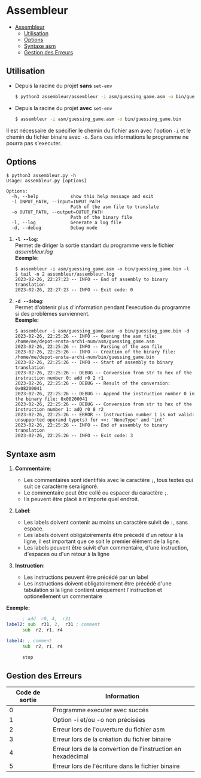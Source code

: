 # Assembleur

- [Assembleur](#assembleur)
  - [Utilisation](#utilisation)
  - [Options](#options)
  - [Syntaxe asm](#syntaxe-asm)
  - [Gestion des Erreurs](#gestion-des-erreurs)

## Utilisation 

- Depuis la racine du projet __sans__ `set-env`
   ```bash
   $ python3 assembleur/assembleur -i asm/guessing_game.asm -o bin/guessing_game.bin
   ```

- Depuis la racine du projet __avec__ `set-env`
   ```bash
   $ assembleur -i asm/guessing_game.asm -o bin/guessing_game.bin
   ```


Il est nécessaire de spécifier le chemin du fichier asm avec l'option `-i` et le chemin du fichier binaire avec `-o`. Sans ces informations le programme ne pourra pas s'executer.


## Options 

```
$ python3 assembleur.py -h
Usage: assembleur.py [options]

Options:
  -h, --help            show this help message and exit
  -i INPUT_PATH, --input=INPUT_PATH
                        Path of the asm file to translate
  -o OUTUT_PATH, --output=OUTUT_PATH
                        Path of the binary file
  -l, --log             Generate a log file
  -d, --debug           Debug mode
```

1. __`-l --log`__:\
   Permet de diriger la sortie standart du programme vers le fichier _assembleur.log_ \
   __Exemple:__
   ```
   $ assembleur -i asm/guessing_game.asm -o bin/guessing_game.bin -l  
   $ tail -n 2 assembleur/assembleur.log
   2023-02-26, 22:27:23 -- INFO -- End of assembly to binary translation
   2023-02-26, 22:27:23 -- INFO -- Exit code: 0
   ```

2. __`-d --debug`__:\
   Permet d'obtenir plus d'information pendant l'execution du programme si des problèmes surviennent. \
   __Exemple:__
   ```
   $ assembleur -i asm/guessing_game.asm -o bin/guessing_game.bin -d
   2023-02-26, 22:25:26 -- INFO -- Opening the asm file: /home/me/depot-ensta-archi-num/asm/guessing_game.asm
   2023-02-26, 22:25:26 -- INFO -- Parsing of the asm file
   2023-02-26, 22:25:26 -- INFO -- Creation of the binary file: /home/me/depot-ensta-archi-num/bin/guessing_game.bin
   2023-02-26, 22:25:26 -- INFO -- Start of assembly to binary translation
   2023-02-26, 22:25:26 -- DEBUG -- Conversion from str to hex of the instruction number 0: add r0 2 r1
   2023-02-26, 22:25:26 -- DEBUG -- Result of the conversion: 0x08200041
   2023-02-26, 22:25:26 -- DEBUG -- Append the instruction number 0 in the binary file: 0x08200041
   2023-02-26, 22:25:26 -- DEBUG -- Conversion from str to hex of the instruction number 1: adQ r0 8 r2
   2023-02-26, 22:25:26 -- ERROR -- Instruction number 1 is not valid: unsupported operand type(s) for <<: 'NoneType' and 'int'
   2023-02-26, 22:25:26 -- INFO -- End of assembly to binary translation
   2023-02-26, 22:25:26 -- INFO -- Exit code: 3
   ```

## Syntaxe asm
1. __Commentaire__:
   - Les commentaires sont identifiés avec le caractère `;`, tous textes qui suit ce caractèrre sera ignoré. 
   - Le commentaire peut être collé ou espacer du caractère `;`.
   - Ils peuvent être placé à n'importe quel endroit.
  
2. __Label__:
   - Les labels doivent contenir au moins un caractère suivit de `:`, sans espace.
   - Les labels doivent obligatoirements être précedé d'un retour à la ligne, il est important que ce soit le premier élément de la ligne.
   - Les labels peuvent être suivit d'un commentaire, d'une instruction, d'espaces ou d'un retour à la ligne
  
3. __Instruction__:
   - Les instructions peuvent être précédé par un label
   - Les instructions doivent obligatoirement être précédé d'une tabulation si la ligne contient uniquement l'instruction et optionellement un commentaire

__Exemple:__
   ```asm
         ; add  r0, 4,  r31 
   label2: sub  r31, 2,  r31 ; comment
         sub  r2, r1, r4

   label4: ; comment
         sub  r2, r1, r4

         stop
   ```


## Gestion des Erreurs

Code de sortie | Information 
---------------|------------
0              | Programme executer avec succés
1              | Option -i et/ou -o non précisées
2              | Erreur lors de l'ouverture du fichier asm
3              | Erreur lors de la création du fichier binaire
4              | Erreur lors de la convertion de l'instruction en hexadécimal
5              | Erreur lors de l'écriture dans le fichier binaire